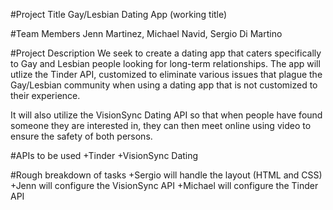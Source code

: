 #Project Title
Gay/Lesbian Dating App (working title)

#Team Members
Jenn Martinez, Michael Navid, Sergio Di Martino

#Project Description
We seek to create a dating app that caters specifically to Gay and Lesbian people looking for long-term relationships. The app will utlize the Tinder API, customized to eliminate various issues that plague the Gay/Lesbian community when using a dating app that is not customized to their experience.

It will also utilize the VisionSync Dating API so that when people have found someone they are interested in, they can then meet online using video to ensure the safety of both persons.

#APIs to be used
+Tinder
+VisionSync Dating

#Rough breakdown of tasks
+Sergio will handle the layout (HTML and CSS)
+Jenn will configure the VisionSync API
+Michael will configure the Tinder API